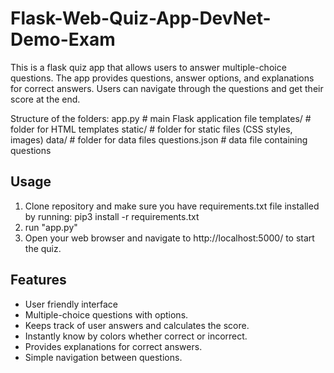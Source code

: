 # Flask-Web-Quiz-App-DevNet-Demo-Exam

This is a flask quiz app that allows users to answer multiple-choice questions.
The app provides questions, answer options, and explanations for correct answers. 
Users can navigate through the questions and get their score at the end.

Structure of the folders:
    app.py         # main Flask application file
    templates/     # folder for HTML templates
    static/        # folder for static files (CSS styles, images)
    data/          # folder for data files
        questions.json   # data file containing questions


## Usage
1. Clone repository and make sure you have requirements.txt file installed by running:
   pip3 install -r requirements.txt
2. run "app.py"
4. Open your web browser and navigate to http://localhost:5000/ to start the quiz.

## Features
- User friendly interface
- Multiple-choice questions with options.
- Keeps track of user answers and calculates the score.
- Instantly know by colors whether correct or incorrect.
- Provides explanations for correct answers.
- Simple navigation between questions.


